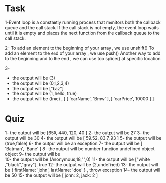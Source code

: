 # Task
1-Event loop is a constantly running process that monitors both the callback queue and the call stack. If the call stack is not empty, the event loop waits until it is empty and places the next function from the callback queue to the call stack.

2- To add an element to the beginning of your array , we use unshift()
   To add an element to the end of your array , we use push()
   Another way to add to the beginning and to the end , we can use too splice() at specific location

3- 
  - the output will be (3)
  - the output will be (0,1,2,3,4)
  - the output will be ["baz"]
  - the output will be (1, hello, true)
  - the output will be  (true) ,  [ [ 'carName', 'Bmw' ], [ 'carPrice', 10000 ] ]


# Quiz
1- the output will be  [650, 440, 120, 40 ]
2- the output will be 27
3- the output will be 30
4- the output will be [ 59.52, 83.7, 93 ]
5- the output will be (true,false)
6- the output will be  an exception
7- the output will be [ 'Batman', 'Bane' ]
8- the output will be 
    number
    function
    undefined
    object
    object
9-  the output will be  
10- the output will be   (Anonymous,18,"",0)
11- the output will be ["white ,"black","gray"], true
12- the output will be (2,undefined)
13- the output will be { firstName: 'john', lastName: 'doe' } , throw exception
14- the output will be 50
15- the output will be [ john: 2, jack: 2 ]
